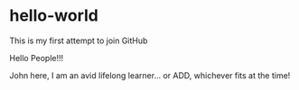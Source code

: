 # hello-world
This is my first attempt to join GitHub

Hello People!!!

John here, I am an avid lifelong learner... or ADD, whichever fits at the time!
